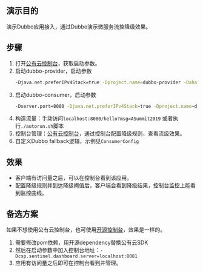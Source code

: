 ## 演示目的

演示Dubbo应用接入，通过Dubbo演示微服务流控降级效果。

## 步骤

1. 打开[公有云控制台](http://ahas.console.aliyun.com)，获取启动参数。
1. 启动dubbo-provider，启动参数
    ```bash
    -Djava.net.preferIPv4Stack=true -Dproject.name=dubbo-provider -Dahas.license=xxx
    ```
2. 启动dubbo-consumer，启动参数
   ```bash
   -Dserver.port=8080 -Djava.net.preferIPv4Stack=true -Dproject.name=dubbo-consumer -Dahas.license=xxx
   ```
4. 构造流量：手动访问`localhost:8080/hello?msg=ASummit2019` 或者执行`./autorun.sh`脚本
5. 控制台管理：[公有云控制台](http://ahas.console.aliyun.com)，通过控制台配置降级规则，查看流级效果。
6. 自定义Dubbo fallback逻辑，示例见`ConsumerConfig`

## 效果

- 客户端有访问量之后，可以在控制台看到该应用。
- 配置降级规则并到达降级阈值后，客户端会看到降级结果，控制台监控上能看到监控曲线。

## 备选方案

如果不想使用公有云控制台，也可使用[开源控制台](http://ahas-debug-beijing.oss-cn-beijing.aliyuncs.com/ASummit2019/dashboard/sentinel-dashboard-1.4.1.jar)，效果是一样的。

1. 需要修改pom依赖，用开源dependency替换公有云SDK
2. 然后在启动参数中加入控制台地址：`-Dcsp.sentinel.dashboard.server=localhost:8081`
3. 应用有访问量之后即可在控制台看到并管理。
